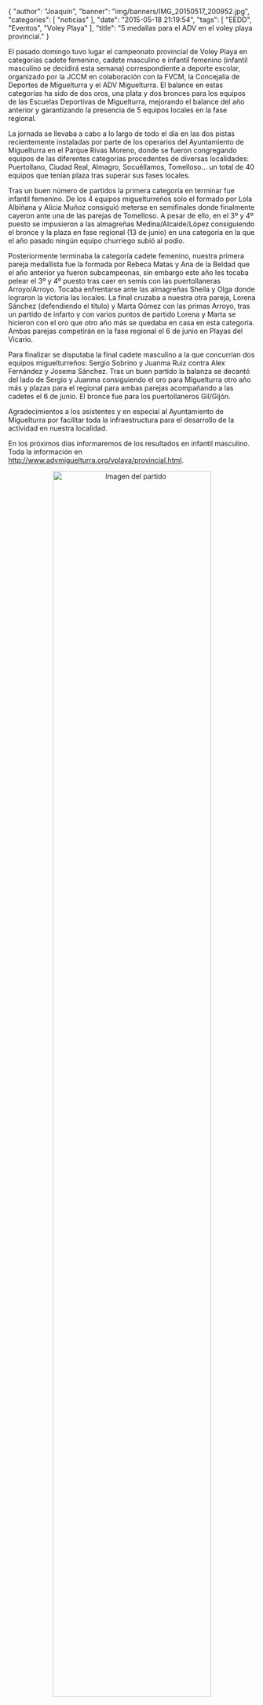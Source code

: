 {
  "author": "Joaquín", 
  "banner": "img/banners/IMG_20150517_200952.jpg", 
  "categories": [
    "noticias"
  ], 
  "date": "2015-05-18 21:19:54", 
  "tags": [
    "EEDD", 
    "Eventos", 
    "Voley Playa"
  ], 
  "title": "5 medallas para el ADV en el voley playa provincial."
}

El pasado domingo tuvo lugar el campeonato provincial de Voley Playa en categorías cadete femenino, cadete masculino e infantil femenino (infantil masculino se decidirá esta semana) correspondiente a deporte escolar, organizado por la JCCM en colaboración con la FVCM, la Concejalía de Deportes de Miguelturra y el ADV Miguelturra. El balance en estas categorías ha sido de dos oros, una plata y dos bronces para los equipos de las Escuelas Deportivas de Miguelturra, mejorando el balance del año anterior y garantizando la presencia de 5 equipos locales en la fase regional.

La jornada se llevaba a cabo a lo largo de todo el día en las dos pistas recientemente instaladas por parte de los operarios del Ayuntamiento de Miguelturra en el Parque Rivas Moreno, donde se fueron congregando equipos de las diferentes categorías procedentes de diversas localidades: Puertollano, Ciudad Real, Almagro, Socuéllamos, Tomelloso... un total de 40 equipos que tenían plaza tras superar sus fases locales.

Tras un buen número de partidos la primera categoría en terminar fue infantil femenino. De los 4 equipos miguelturreños solo el formado por Lola Albiñana y Alicia Muñoz consiguió meterse en semifinales donde finalmente cayeron ante una de las parejas de Tomelloso. A pesar de ello, en el 3º y 4º puesto se impusieron a las almagreñas Medina/Alcaide/López consiguiendo el bronce y la plaza en fase regional (13 de junio) en una categoría en la que el año pasado ningún equipo churriego subió al podio.

Posteriormente terminaba la categoría cadete femenino, nuestra primera pareja medallista fue la formada por Rebeca Matas y Ana de la Beldad que el año anterior ya fueron subcampeonas, sin embargo este año les tocaba pelear el 3º y 4º puesto tras caer en semis con las puertollaneras Arroyo/Arroyo. Tocaba enfrentarse ante las almagreñas Sheila y Olga donde lograron la victoria las locales. La final cruzaba a nuestra otra pareja, Lorena Sánchez (defendiendo el título) y Marta Gómez con las primas Arroyo, tras un partido de infarto y con varios puntos de partido Lorena y Marta se hicieron con el oro que otro año más se quedaba en casa en esta categoría. Ambas parejas competirán en la fase regional el 6 de junio en Playas del Vicario.

Para finalizar se disputaba la final cadete masculino a la que concurrían dos equipos miguelturreños: Sergio Sobrino y Juanma Ruiz contra Alex Fernández y Josema Sánchez. Tras un buen partido la balanza se decantó del lado de Sergio y Juanma consiguiendo el oro para Miguelturra otro año más y plazas para el regional para ambas parejas acompañando a las cadetes el 6 de junio. El bronce fue para los puertollaneros Gil/Gijón.

Agradecimientos a los asistentes y en especial al Ayuntamiento de Miguelturra por facilitar toda la infraestructura para el desarrollo de la actividad en nuestra localidad.

En los próximos días informaremos de los resultados en infantil masculino. Toda la información en http://www.advmiguelturra.org/vplaya/provincial.html.

<center>
<a target="_new" href="http://www.advmiguelturra.org/img/banners/IMG_20150517_200952.jpg"> 
<img alt="Imagen del partido" width="80%" align="center" src="http://www.advmiguelturra.org/img/banners/IMG_20150517_200952.jpg"/> </a> </center>


